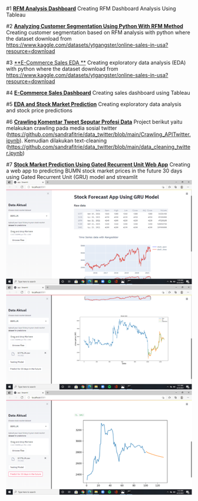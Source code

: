 #1 [**RFM Analysis Dashboard**](https://public.tableau.com/app/profile/sandra.fitrie/viz/rfm_16634363143370/Dashboard1#1)
Creating RFM Dashboard Analysis Using Tableau

#2 [**Analyzing Customer Segmentation Using Python With RFM Method**](https://github.com/sandrafitrie/sales/blob/main/rfm_sales.ipynb)
Creating customer segmentation based on RFM analysis with python 
where the dataset download from https://www.kaggle.com/datasets/ytgangster/online-sales-in-usa?resource=download

#3 [**E-Commerce Sales EDA **](https://github.com/sandrafitrie/sales)
Creating exploratory data analysis (EDA) with python
where the dataset download from https://www.kaggle.com/datasets/ytgangster/online-sales-in-usa?resource=download

#4  [**E-Commerce Sales Dashboard**](https://public.tableau.com/app/profile/sandra.fitrie/viz/sales_dash_16620982016530/Dashboard1)
Creating sales dashboard using Tableau

#5 [**EDA and Stock Market Prediction**](https://github.com/sandrafitrie/EDA)
Creating exploratory data analysis and stock price predictions 

#6 [**Crawling Komentar Tweet Seputar Profesi Data**](https://github.com/sandrafitrie/data_twitter)
Project berikut yaitu melakukan  crawling pada media sosial twitter (https://github.com/sandrafitrie/data_twitter/blob/main/Crawling_APITwitter.ipynb).
Kemudian dilakukan text-cleaning (https://github.com/sandrafitrie/data_twitter/blob/main/data_cleaning_twitter.ipynb) 

#7 [**Stock Market Prediction Using Gated Recurrent Unit Web App**](https://github.com/sandrafitrie/Forecasting_stockprice) 
Creating a web app to predicting BUMN stock market prices in the future 30 days using Gated Recurrent Unit (GRU) model and streamlit
![](https://github.com/sandrafitrie/Portfolio/blob/main/images/Screenshot%20(36).png)
![](https://github.com/sandrafitrie/Portfolio/blob/main/images/Screenshot%20(37).png)
![](https://github.com/sandrafitrie/Portfolio/blob/main/images/Screenshot%20(38).png)
